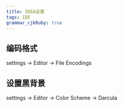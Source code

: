 ```yaml
---
title: IDEA设置 
tags: IDE
grammar_cjkRuby: true
---
```



## 编码格式

settings -> Editor -> File Encodings

## 设置黑背景
settings -> Editor ->  Color Scheme -> Darcula
